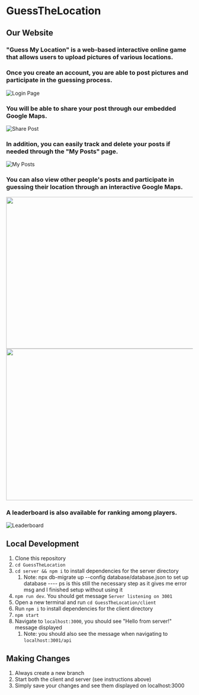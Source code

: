 # GuessTheLocation

## Our Website
### "Guess My Location" is a web-based interactive online game that allows users to upload pictures of various locations.

### Once you create an account, you are able to post pictures and participate in the guessing process.
![Login Page](images/login.png)

### You will be able to share your post through our embedded Google Maps.
![Share Post](images/google_maps.png)

### In addition, you can easily track and delete your posts if needed through the "My Posts" page.
![My Posts](images/personal_posts.png)

### You can also view other people's posts and participate in guessing their location through an interactive Google Maps.
<img src="images/community.png" width="550" height="410">
<img src="images/guess.png" width="550" height="410">

### A leaderboard is also available for ranking among players.
![Leaderboard](images/leaderboard.png)

## Local Development
1. Clone this repository
2. `cd GuessTheLocation`
3. `cd server && npm i` to install dependencies for the server directory
   1. Note: npx db-migrate up --config database/database.json to set up database ---- ps is this still the necessary step as it gives me error msg and I finished setup without using it
4. `npm run dev`. You should get message `Server listening on 3001`
5. Open a new terminal and run `cd GuessTheLocation/client`
6. Run `npm i` to install dependencies for the client directory
7. `npm start`
8. Navigate to `localhost:3000`, you should see "Hello from server!" message displayed
   1. Note: you should also see the message when navigating to `localhost:3001/api`


## Making Changes
1. Always create a new branch
2. Start both the client and server (see instructions above)
3. Simply save your changes and see them displayed on localhost:3000